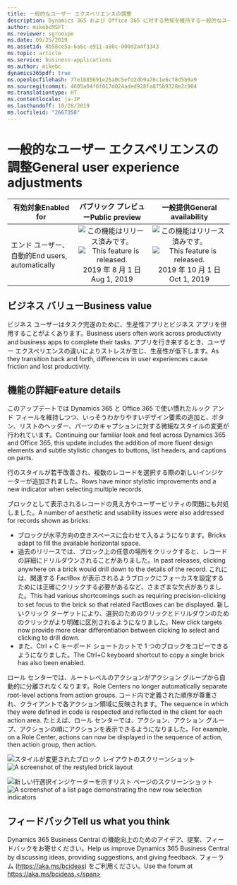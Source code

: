 ```yaml
---
title: 一般的なユーザー エクスペリエンスの調整
description: Dynamics 365 および Office 365 に対する熟知を維持する一般的なユーザー エクスペリエンスの調整。
author: mikebcMSFT
ms.reviewer: sgroespe
ms.date: 09/25/2019
ms.assetid: 8b58ce5a-6a6c-e911-a98c-000d3a4f3343
ms.topic: article
ms.service: business-applications
ms.author: mikebc
dynamics365pdf: true
ms.openlocfilehash: 77e1885691e25a0c5efd2db9a76c1e6cf8d5b9a9
ms.sourcegitcommit: 4605a04f6f017d024aded928fa875b9328e2c904
ms.translationtype: HT
ms.contentlocale: ja-JP
ms.lasthandoff: 10/28/2019
ms.locfileid: "2667358"
---
```

# <a name="general-user-experience-adjustments"></a><span data-ttu-id="38684-103">一般的なユーザー エクスペリエンスの調整</span><span class="sxs-lookup"><span data-stu-id="38684-103">General user experience adjustments</span></span>


| <span data-ttu-id="38684-104">有効対象</span><span class="sxs-lookup"><span data-stu-id="38684-104">Enabled for</span></span>    |  <span data-ttu-id="38684-105">パブリック プレビュー</span><span class="sxs-lookup"><span data-stu-id="38684-105">Public preview</span></span> | <span data-ttu-id="38684-106">一般提供</span><span class="sxs-lookup"><span data-stu-id="38684-106">General availability</span></span> | 
| ---------- | :----------: |:----------: |
|<span data-ttu-id="38684-107">エンド ユーザー、自動的</span><span class="sxs-lookup"><span data-stu-id="38684-107">End users, automatically</span></span>|<span data-ttu-id="38684-108">![この機能はリリース済みです。](/dynamics365-release-plan/media/green-checkmark.png "この機能はリリース済みです。")</span><span class="sxs-lookup"><span data-stu-id="38684-108">![This feature is released.](/dynamics365-release-plan/media/green-checkmark.png "This feature is released.")</span></span> <span data-ttu-id="38684-109">2019 年 8 月 1 日</span><span class="sxs-lookup"><span data-stu-id="38684-109">Aug 1, 2019</span></span>| <span data-ttu-id="38684-110">![この機能はリリース済みです。](/dynamics365-release-plan/media/green-checkmark.png "この機能はリリース済みです。")</span><span class="sxs-lookup"><span data-stu-id="38684-110">![This feature is released.](/dynamics365-release-plan/media/green-checkmark.png "This feature is released.")</span></span> <span data-ttu-id="38684-111">2019 年 10 月 1 日</span><span class="sxs-lookup"><span data-stu-id="38684-111">Oct 1, 2019</span></span>|


## <a name="business-value"></a><span data-ttu-id="38684-112">ビジネス バリュー</span><span class="sxs-lookup"><span data-stu-id="38684-112">Business value</span></span>
<!-- bv start -->
<span data-ttu-id="38684-113">ビジネス ユーザーはタスク完遂のために、生産性アプリとビジネス アプリを併用することがよくあります。</span><span class="sxs-lookup"><span data-stu-id="38684-113">Business users often work across productivity and business apps to complete their tasks.</span></span> <span data-ttu-id="38684-114">アプリを行き来するとき、ユーザー エクスペリエンスの違いによりストレスが生じ、生産性が低下します。</span><span class="sxs-lookup"><span data-stu-id="38684-114">As they transition back and forth, differences in user experiences cause friction and lost productivity.</span></span>
<!-- bv end -->



## <a name="feature-details"></a><span data-ttu-id="38684-115">機能の詳細</span><span class="sxs-lookup"><span data-stu-id="38684-115">Feature details</span></span>
<!--feature detail start -->
<span data-ttu-id="38684-116">このアップデートでは Dynamics 365 と Office 365 で使い慣れたルック アンド フィールを維持しつつ、いっそうわかりやすいデザイン要素の追加と、ボタン、リストのヘッダー、パーツのキャプションに対する微細なスタイルの変更が行われています。</span><span class="sxs-lookup"><span data-stu-id="38684-116">Continuing our familiar look and feel across Dynamics 365 and Office 365, this update includes the addition of more fluent design elements and subtle stylistic changes to buttons, list headers, and captions on parts.</span></span>

<span data-ttu-id="38684-117">行のスタイルが若干改善され、複数のレコードを選択する際の新しいインジケーターが追加されました。</span><span class="sxs-lookup"><span data-stu-id="38684-117">Rows have minor stylistic improvements and a new indicator when selecting multiple records.</span></span>

<span data-ttu-id="38684-118">ブロックとして表示されるレコードの見え方やユーザービリティの問題にも対処しました。</span><span class="sxs-lookup"><span data-stu-id="38684-118">A number of aesthetic and usability issues were also addressed for records shown as bricks:</span></span>

 - <span data-ttu-id="38684-119">ブロックが水平方向の空きスペースに合わせて入るようになります。</span><span class="sxs-lookup"><span data-stu-id="38684-119">Bricks adapt to fill the available horizontal space.</span></span>
 - <span data-ttu-id="38684-120">過去のリリースでは、ブロック上の任意の場所をクリックすると、レコードの詳細にドリルダウンされることがありました。</span><span class="sxs-lookup"><span data-stu-id="38684-120">In past releases, clicking anywhere on a brick would drill down to the details of the record.</span></span> <span data-ttu-id="38684-121">これには、関連する FactBox が表示されるようブロックにフォーカスを設定するためには正確にクリックする必要があるなど、さまざまな欠点がありました。</span><span class="sxs-lookup"><span data-stu-id="38684-121">This had various shortcomings such as requiring precision-clicking to set focus to the brick so that related FactBoxes can be displayed.</span></span> <span data-ttu-id="38684-122">新しいクリック ターゲットにより、選択のためのクリックとドリルダウンのためのクリックがより明確に区別されるようになりました。</span><span class="sxs-lookup"><span data-stu-id="38684-122">New click targets now provide more clear differentiation between clicking to select and clicking to drill down.</span></span> 
 - <span data-ttu-id="38684-123">また、Ctrl + C キーボード ショートカットで 1 つのブロックをコピーできるようになりました。</span><span class="sxs-lookup"><span data-stu-id="38684-123">The Ctrl+C keyboard shortcut to copy a single brick has also been enabled.</span></span>

<span data-ttu-id="38684-124">ロール センターでは、ルートレベルのアクションがアクション グループから自動的に分離されなくなります。</span><span class="sxs-lookup"><span data-stu-id="38684-124">Role Centers no longer automatically separate root-level actions from action groups.</span></span> <span data-ttu-id="38684-125">コード内で定義された順序が尊重され、クライアントで各アクション領域に反映されます。</span><span class="sxs-lookup"><span data-stu-id="38684-125">The sequence in which they were defined in code is respected and reflected in the client for each action area.</span></span> <span data-ttu-id="38684-126">たとえば、ロール センターでは、アクション、アクション グループ、アクションの順にアクションを表示できるようになりました。</span><span class="sxs-lookup"><span data-stu-id="38684-126">For example, on a Role Center, actions can now be displayed in the sequence of action, then action group, then action.</span></span>


<span data-ttu-id="38684-127">![スタイルが変更されたブロック レイアウトのスクリーンショット](media/bricks-3000x2000.png "スタイルが変更されたブロック レイアウトのスクリーンショット")</span><span class="sxs-lookup"><span data-stu-id="38684-127">![A screenshot of the restyled brick layout](media/bricks-3000x2000.png "A screenshot of the restyled brick layout")</span></span>


<span data-ttu-id="38684-128">![新しい行選択インジケーターを示すリスト ページのスクリーンショット](media/rows-3000x2000.png "新しい行選択インジケーターを示すリスト ページのスクリーンショット")</span><span class="sxs-lookup"><span data-stu-id="38684-128">![A screenshot of a list page demonstrating the new row selection indicators](media/rows-3000x2000.png "A screenshot of a list page demonstrating the new row selection indicators")</span></span>
<!--feature detail end -->






## <a name="tell-us-what-you-think"></a><span data-ttu-id="38684-129">フィードバック</span><span class="sxs-lookup"><span data-stu-id="38684-129">Tell us what you think</span></span>
<span data-ttu-id="38684-130">Dynamics 365 Business Central の機能向上のためのアイデア、提案、フィードバックをお寄せください。</span><span class="sxs-lookup"><span data-stu-id="38684-130">Help us improve Dynamics 365 Business Central by discussing ideas, providing suggestions, and giving feedback.</span></span> <span data-ttu-id="38684-131">フォーラム (https://aka.ms/bcideas) をご利用ください。</span><span class="sxs-lookup"><span data-stu-id="38684-131">Use the forum at https://aka.ms/bcideas.</span></span>



